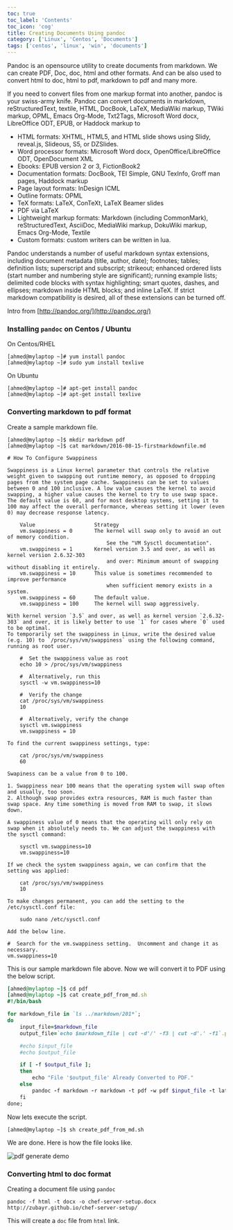 ```yaml
---
toc: true 
toc_label: 'Contents' 
toc_icon: 'cog'
title: Creating Documents Using pandoc
category: ['Linux', 'Centos', 'Documents']
tags: ['centos', 'linux', 'win', 'documents']
---
```


Pandoc is an opensource utility to create documents from markdown. We can create PDF, Doc, doc, html and other formats. And can be also used to convert html to doc, html to pdf, markdown to pdf and many more.

If you need to convert files from one markup format into another, pandoc is your swiss-army knife. Pandoc can convert documents in markdown, reStructuredText, textile, HTML, DocBook, LaTeX, MediaWiki markup, TWiki markup, OPML, Emacs Org-Mode, Txt2Tags, Microsoft Word docx, LibreOffice ODT, EPUB, or Haddock markup to

- HTML formats: XHTML, HTML5, and HTML slide shows using Slidy, reveal.js, Slideous, S5, or DZSlides.
- Word processor formats: Microsoft Word docx, OpenOffice/LibreOffice ODT, OpenDocument XML
- Ebooks: EPUB version 2 or 3, FictionBook2
- Documentation formats: DocBook, TEI Simple, GNU TexInfo, Groff man pages, Haddock markup
- Page layout formats: InDesign ICML
- Outline formats: OPML
- TeX formats: LaTeX, ConTeXt, LaTeX Beamer slides
- PDF via LaTeX
- Lightweight markup formats: Markdown (including CommonMark), reStructuredText, AsciiDoc, MediaWiki markup, DokuWiki markup, Emacs Org-Mode, Textile
- Custom formats: custom writers can be written in lua.

Pandoc understands a number of useful markdown syntax extensions, including document metadata (title, author, date); footnotes; tables; definition lists; superscript and subscript; strikeout; enhanced ordered lists (start number and numbering style are significant); running example lists; delimited code blocks with syntax highlighting; smart quotes, dashes, and ellipses; markdown inside HTML blocks; and inline LaTeX. If strict markdown compatibility is desired, all of these extensions can be turned off.


Intro from [http://pandoc.org/](http://pandoc.org/)

### Installing `pandoc` on Centos / Ubuntu

On Centos/RHEL

	[ahmed@mylaptop ~]# yum install pandoc
	[ahmed@mylaptop ~]# sudo yum install texlive
					  
					  
On Ubuntu             
					  
	[ahmed@mylaptop ~]# apt-get install pandoc
	[ahmed@mylaptop ~]# apt-get install texlive 	

### Converting markdown to pdf format

Create a sample markdown file.

	[ahmed@mylaptop ~]$ mkdir markdown pdf
	[ahmed@mylaptop ~]$ cat markdown/2016-08-15-firstmarkdownfile.md

	# How To Configure Swappiness
	
	Swappiness is a Linux kernel parameter that controls the relative weight given to swapping out runtime memory, as opposed to dropping pages from the system page cache. Swappiness can be set to values between 0 and 100 inclusive. A low value causes the kernel to avoid swapping, a higher value causes the kernel to try to use swap space. The default value is 60, and for most desktop systems, setting it to 100 may affect the overall performance, whereas setting it lower (even 0) may decrease response latency.
	
	    Value	                Strategy
	    vm.swappiness = 0	    The kernel will swap only to avoid an out of memory condition. 
	                                See the "VM Sysctl documentation".
	    vm.swappiness = 1	    Kernel version 3.5 and over, as well as kernel version 2.6.32-303 
	                                and over: Minimum amount of swapping without disabling it entirely.
	    vm.swappiness = 10	    This value is sometimes recommended to improve performance 
	                                when sufficient memory exists in a system.
	    vm.swappiness = 60	    The default value.
	    vm.swappiness = 100     The kernel will swap aggressively.
	
	With kernel version `3.5` and over, as well as kernel version `2.6.32-303` and over, it is likely better to use `1` for cases where `0` used to be optimal.
	To temporarily set the swappiness in Linux, write the desired value (e.g. 10) to `/proc/sys/vm/swappiness` using the following command, running as root user.   
	
	    #  Set the swappiness value as root
	    echo 10 > /proc/sys/vm/swappiness
	
	    #  Alternatively, run this 
	    sysctl -w vm.swappiness=10
	
	    #  Verify the change
	    cat /proc/sys/vm/swappiness
	    10
	
	    #  Alternatively, verify the change
	    sysctl vm.swappiness
	    vm.swappiness = 10
	    
	To find the current swappiness settings, type:
	
		cat /proc/sys/vm/swappiness
		60
	
	Swapiness can be a value from 0 to 100. 
	
	1. Swappiness near 100 means that the operating system will swap often and usually, too soon. 
	2. Although swap provides extra resources, RAM is much faster than swap space. Any time something is moved from RAM to swap, it slows down.
	
	A swappiness value of 0 means that the operating will only rely on swap when it absolutely needs to. We can adjust the swappiness with the sysctl command:
	
		sysctl vm.swappiness=10
		vm.swappiness=10
	
	If we check the system swappiness again, we can confirm that the setting was applied:
	
		cat /proc/sys/vm/swappiness
		10
	
	To make changes permanent, you can add the setting to the /etc/sysctl.conf file:
	
		sudo nano /etc/sysctl.conf
	
	Add the below line.
	
	#  Search for the vm.swappiness setting.  Uncomment and change it as necessary.
	vm.swappiness=10

This is our sample markdown file above. Now we will convert it to PDF using the below script.

~~~ ruby
[ahmed@mylaptop ~]$ cd pdf
[ahmed@mylaptop ~]$ cat create_pdf_from_md.sh
#!/bin/bash

for markdown_file in `ls ../markdown/201*`; 
do
    input_file=$markdown_file 
    output_file=`echo $markdown_file | cut -d'/' -f3 | cut -d'.' -f1`.pdf

    #echo $input_file
    #echo $output_file

    if [ -f $output_file ];
    then
        echo "File '$output_file' Already Converted to PDF."
    else
        pandoc -f markdown -r markdown -t pdf -w pdf $input_file -t latex -o $output_file -V geometry:"left=2.0cm, right=2.0cm,top=1.0cm, bottom=1.0cm" --latex-engine=xelatex
    fi
done;
~~~

Now lets execute the script.

	[ahmed@mylaptop ~]$ sh create_pdf_from_md.sh
	
We are done. Here is how the file looks like.

![pdf generate demo](https://zubayr.github.io/images/pdf_gen_demo.PNG)

### Converting html to doc format

Creating a document file using `pandoc`

	pandoc -f html -t docx -o chef-server-setup.docx http://zubayr.github.io/chef-server-setup/

This will create a `doc` file from `html` link.
